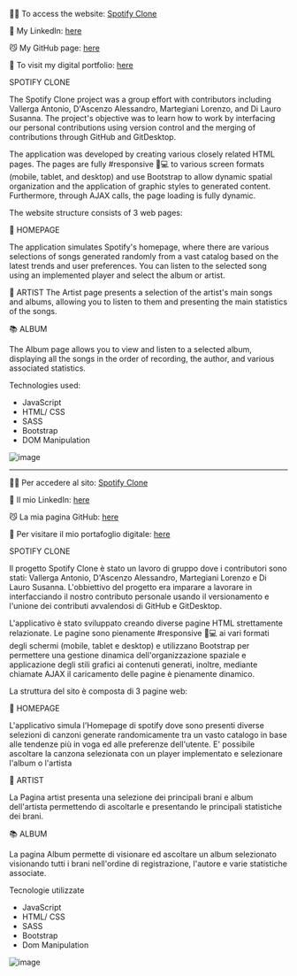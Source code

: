 👨‍💻 To access the website: [Spotify Clone](https://lnkd.in/d-7FEP5k)

🔗 My LinkedIn: [here](https://www.linkedin.com/in/antonio-vallerga-2612a468/)

😼 My GitHub page: [here](https://github.com/Vallerga)

🍳 To visit my digital portfolio: [here](https://portfolio-git-master-vallerga.vercel.app/)

SPOTIFY CLONE

The Spotify Clone project was a group effort with contributors including Vallerga Antonio, D'Ascenzo Alessandro, Martegiani Lorenzo, and Di Lauro Susanna. The project's objective was to learn how to work by interfacing our personal contributions using version control and the merging of contributions through GitHub and GitDesktop.

The application was developed by creating various closely related HTML pages. The pages are fully #responsive 📱💻 to various screen formats (mobile, tablet, and desktop) and use Bootstrap to allow dynamic spatial organization and the application of graphic styles to generated content. Furthermore, through AJAX calls, the page loading is fully dynamic.

The website structure consists of 3 web pages:

🏡 HOMEPAGE

The application simulates Spotify's homepage, where there are various selections of songs generated randomly from a vast catalog based on the latest trends and user preferences. You can listen to the selected song using an implemented player and select the album or artist.

🎨 ARTIST
The Artist page presents a selection of the artist's main songs and albums, allowing you to listen to them and presenting the main statistics of the songs.

📚 ALBUM

The Album page allows you to view and listen to a selected album, displaying all the songs in the order of recording, the author, and various associated statistics.

Technologies used:

- JavaScript
- HTML/ CSS
- SASS
- Bootstrap
- DOM Manipulation

![image](https://github.com/Vallerga/Spotify_clone_BW2/assets/96259359/a6292a14-03d1-48a8-a14f-bd328355b907)

__________________________________________________________________
👨‍💻 Per accedere al sito: [Spotify Clone](https://lnkd.in/d-7FEP5k)

🔗 Il mio LinkedIn: [here](https://www.linkedin.com/in/antonio-vallerga-2612a468/)

😼 La mia pagina GitHub: [here](https://github.com/Vallerga)

🍳 Per visitare il mio portafoglio digitale: [here](https://portfolio-git-master-vallerga.vercel.app/)

SPOTIFY CLONE

Il progetto Spotify Clone è stato un lavoro di gruppo dove i contributori sono stati: Vallerga Antonio, D'Ascenzo Alessandro, Martegiani Lorenzo e Di Lauro Susanna. L'obbiettivo del progetto era imparare a lavorare in interfacciando il nostro contributo personale usando il versionamento e l'unione dei contributi avvalendosi di GitHub e GitDesktop.

L'applicativo è stato sviluppato creando diverse pagine HTML strettamente relazionate. Le pagine sono pienamente #responsive 📱💻 ai vari formati degli schermi (mobile, tablet e desktop) e utilizzano Bootstrap per permettere una gestione dinamica dell'organizzazione spaziale e applicazione degli stili grafici ai contenuti generati, inoltre, mediante chiamate AJAX il caricamento delle pagine è pienamente dinamico.

La struttura del sito è composta di 3 pagine web:

🏡 HOMEPAGE

L'applicativo simula l'Homepage di spotify dove sono presenti diverse selezioni di canzoni generate randomicamente tra un vasto catalogo in base alle tendenze più in voga ed alle preferenze dell'utente. E' possibile ascoltare la canzona selezionata con un player implementato e selezionare l'album o l'artista

🎨 ARTIST

La Pagina artist presenta una selezione dei principali brani e album dell'artista permettendo di ascoltarle e presentando le principali statistiche dei brani.

📚 ALBUM

La pagina Album permette di visionare ed ascoltare un album selezionato visionando tutti i brani nell'ordine di registrazione, l'autore e varie statistiche associate.

Tecnologie utilizzate
- JavaScript
- HTML/ CSS
- SASS
- Bootstrap
- Dom Manipulation

![image](https://github.com/Vallerga/Spotify_clone_BW2/assets/96259359/a6292a14-03d1-48a8-a14f-bd328355b907)

